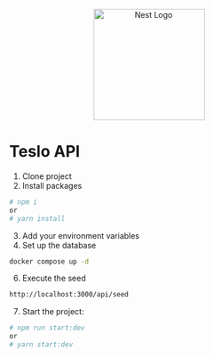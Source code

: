 <p align="center">
  <a href="http://nestjs.com/" target="blank"><img src="https://nestjs.com/img/logo-small.svg" width="200" alt="Nest Logo" /></a>
</p>

# Teslo API

1. Clone project
2. Install packages

```bash
# npm i
or
# yarn install
```

3. Add your environment variables
4. Set up the database

```bash
docker compose up -d
```

6. Execute the seed

```bash
http://localhost:3000/api/seed
```

7. Start the project:

```bash
# npm run start:dev
or
# yarn start:dev
```
